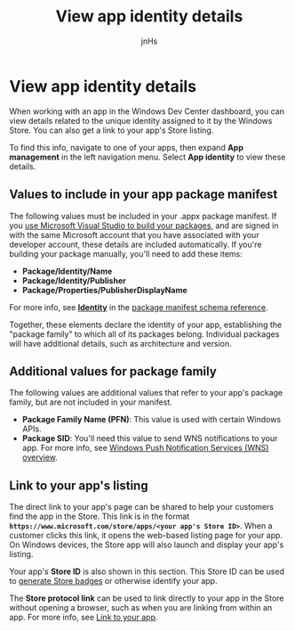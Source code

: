﻿---
author: jnHs
Description: View details related to the unique identity assigned to your app by the Windows Store, and get a link to your app's Store listing.
title: View app identity details
ms.assetid: 86F05A79-EFBC-4705-9A71-3A056323AC65
ms.author: wdg-dev-content
ms.date: 06/19/2017
ms.topic: article
ms.prod: windows
ms.technology: uwp
keywords: windows 10, uwp
---

# View app identity details


When working with an app in the Windows Dev Center dashboard, you can view details related to the unique identity assigned to it by the Windows Store. You can also get a link to your app's Store listing.

To find this info, navigate to one of your apps, then expand **App management** in the left navigation menu. Select **App identity** to view these details.


## Values to include in your app package manifest

The following values must be included in your .appx package manifest. If you [use Microsoft Visual Studio to build your packages](../packaging/packaging-uwp-apps.md), and are signed in with the same Microsoft account that you have associated with your developer account, these details are included automatically. If you're building your package manually, you'll need to add these items:

-   **Package/Identity/Name**
-   **Package/Identity/Publisher**
-   **Package/Properties/PublisherDisplayName**

For more info, see [**Identity**](https://docs.microsoft.com/uwp/schemas/appxpackage/appxmanifestschema/element-identity) in the [package manifest schema reference](https://docs.microsoft.com/uwp/schemas/appxpackage/appxmanifestschema/schema-root).

Together, these elements declare the identity of your app, establishing the "package family" to which all of its packages belong. Individual packages will have additional details, such as architecture and version.


## Additional values for package family

The following values are additional values that refer to your app's package family, but are not included in your manifest.

-   **Package Family Name (PFN)**: This value is used with certain Windows APIs.
-   **Package SID**: You'll need this value to send WNS notifications to your app. For more info, see [Windows Push Notification Services (WNS) overview](../controls-and-patterns/tiles-and-notifications-windows-push-notification-services--wns--overview.md).


## Link to your app's listing

The direct link to your app's page can be shared to help your customers find the app in the Store. This link is in the format **`https://www.microsoft.com/store/apps/<your app's Store ID>`**. When a customer clicks this link, it opens the web-based listing page for your app. On Windows devices, the Store app will also launch and display your app's listing.

Your app's **Store ID** is also shown in this section. This Store ID can be used to [generate Store badges](http://go.microsoft.com/fwlink/p/?LinkId=534236) or otherwise identify your app.

The **Store protocol link** can be used to link directly to your app in the Store without opening a browser, such as when you are linking from within an app. For more info, see [Link to your app](link-to-your-app.md).



 

 




